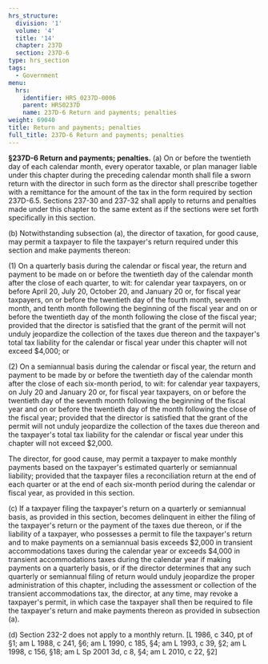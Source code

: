 ```yaml
---
hrs_structure:
  division: '1'
  volume: '4'
  title: '14'
  chapter: 237D
  section: 237D-6
type: hrs_section
tags:
  - Government
menu:
  hrs:
    identifier: HRS_0237D-0006
    parent: HRS0237D
    name: 237D-6 Return and payments; penalties
weight: 69040
title: Return and payments; penalties
full_title: 237D-6 Return and payments; penalties
---
```

**§237D-6 Return and payments; penalties.** (a) On or before the twentieth day of each calendar month, every operator taxable, or plan manager liable under this chapter during the preceding calendar month shall file a sworn return with the director in such form as the director shall prescribe together with a remittance for the amount of the tax in the form required by section 237D-6.5\. Sections 237-30 and 237-32 shall apply to returns and penalties made under this chapter to the same extent as if the sections were set forth specifically in this section.

(b) Notwithstanding subsection (a), the director of taxation, for good cause, may permit a taxpayer to file the taxpayer's return required under this section and make payments thereon:

(1) On a quarterly basis during the calendar or fiscal year, the return and payment to be made on or before the twentieth day of the calendar month after the close of each quarter, to wit: for calendar year taxpayers, on or before April 20, July 20, October 20, and January 20 or, for fiscal year taxpayers, on or before the twentieth day of the fourth month, seventh month, and tenth month following the beginning of the fiscal year and on or before the twentieth day of the month following the close of the fiscal year; provided that the director is satisfied that the grant of the permit will not unduly jeopardize the collection of the taxes due thereon and the taxpayer's total tax liability for the calendar or fiscal year under this chapter will not exceed $4,000; or

(2) On a semiannual basis during the calendar or fiscal year, the return and payment to be made by or before the twentieth day of the calendar month after the close of each six-month period, to wit: for calendar year taxpayers, on July 20 and January 20 or, for fiscal year taxpayers, on or before the twentieth day of the seventh month following the beginning of the fiscal year and on or before the twentieth day of the month following the close of the fiscal year; provided that the director is satisfied that the grant of the permit will not unduly jeopardize the collection of the taxes due thereon and the taxpayer's total tax liability for the calendar or fiscal year under this chapter will not exceed $2,000.

The director, for good cause, may permit a taxpayer to make monthly payments based on the taxpayer's estimated quarterly or semiannual liability; provided that the taxpayer files a reconciliation return at the end of each quarter or at the end of each six-month period during the calendar or fiscal year, as provided in this section.

(c) If a taxpayer filing the taxpayer's return on a quarterly or semiannual basis, as provided in this section, becomes delinquent in either the filing of the taxpayer's return or the payment of the taxes due thereon, or if the liability of a taxpayer, who possesses a permit to file the taxpayer's return and to make payments on a semiannual basis exceeds $2,000 in transient accommodations taxes during the calendar year or exceeds $4,000 in transient accommodations taxes during the calendar year if making payments on a quarterly basis, or if the director determines that any such quarterly or semiannual filing of return would unduly jeopardize the proper administration of this chapter, including the assessment or collection of the transient accommodations tax, the director, at any time, may revoke a taxpayer's permit, in which case the taxpayer shall then be required to file the taxpayer's return and make payments thereon as provided in subsection (a).

(d) Section 232-2 does not apply to a monthly return. [L 1986, c 340, pt of §1; am L 1988, c 241, §6; am L 1990, c 185, §4; am L 1993, c 39, §2; am L 1998, c 156, §18; am L Sp 2001 3d, c 8, §4; am L 2010, c 22, §2]